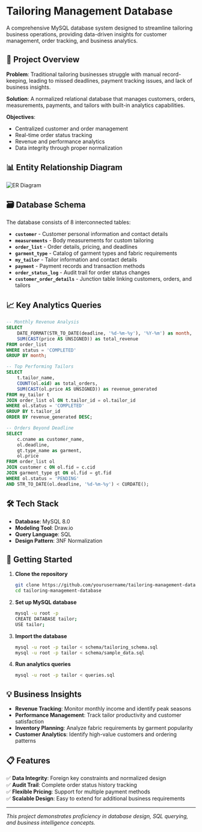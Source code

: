 # Tailoring Management Database

A comprehensive MySQL database system designed to streamline tailoring business operations, providing data-driven insights for customer management, order tracking, and business analytics.

## 🎯 Project Overview

**Problem**: Traditional tailoring businesses struggle with manual record-keeping, leading to missed deadlines, payment tracking issues, and lack of business insights.

**Solution**: A normalized relational database that manages customers, orders, measurements, payments, and tailors with built-in analytics capabilities.

**Objectives**:
- Centralized customer and order management
- Real-time order status tracking
- Revenue and performance analytics
- Data integrity through proper normalization

## 📊 Entity Relationship Diagram

![ER Diagram](diagrams/tailoring_ERD.png)

## 🗃️ Database Schema

The database consists of 8 interconnected tables:

- **`customer`** - Customer personal information and contact details
- **`measurements`** - Body measurements for custom tailoring
- **`order_list`** - Order details, pricing, and deadlines
- **`garment_type`** - Catalog of garment types and fabric requirements
- **`my_tailor`** - Tailor information and contact details
- **`payment`** - Payment records and transaction methods
- **`order_status_log`** - Audit trail for order status changes
- **`customer_order_details`** - Junction table linking customers, orders, and tailors

## 📈 Key Analytics Queries

```sql
-- Monthly Revenue Analysis
SELECT 
    DATE_FORMAT(STR_TO_DATE(deadline, '%d-%m-%y'), '%Y-%m') as month,
    SUM(CAST(price AS UNSIGNED)) as total_revenue
FROM order_list 
WHERE status = 'COMPLETED'
GROUP BY month;

-- Top Performing Tailors
SELECT 
    t.tailor_name,
    COUNT(ol.oid) as total_orders,
    SUM(CAST(ol.price AS UNSIGNED)) as revenue_generated
FROM my_tailor t
JOIN order_list ol ON t.tailor_id = ol.tailor_id
WHERE ol.status = 'COMPLETED'
GROUP BY t.tailor_id
ORDER BY revenue_generated DESC;

-- Orders Beyond Deadline
SELECT 
    c.cname as customer_name,
    ol.deadline,
    gt.type_name as garment,
    ol.price
FROM order_list ol
JOIN customer c ON ol.fid = c.cid
JOIN garment_type gt ON ol.fid = gt.fid
WHERE ol.status = 'PENDING' 
AND STR_TO_DATE(ol.deadline, '%d-%m-%y') < CURDATE();
```

## 🛠️ Tech Stack

- **Database**: MySQL 8.0
- **Modeling Tool**: Draw.io
- **Query Language**: SQL
- **Design Pattern**: 3NF Normalization

## 🚀 Getting Started

1. **Clone the repository**
   ```bash
   git clone https://github.com/yourusername/tailoring-management-database.git
   cd tailoring-management-database
   ```

2. **Set up MySQL database**
   ```bash
   mysql -u root -p
   CREATE DATABASE tailor;
   USE tailor;
   ```

3. **Import the database**
   ```bash
   mysql -u root -p tailor < schema/tailoring_schema.sql
   mysql -u root -p tailor < schema/sample_data.sql
   ```

4. **Run analytics queries**
   ```bash
   mysql -u root -p tailor < queries.sql
   ```

## 💡 Business Insights

- **Revenue Tracking**: Monitor monthly income and identify peak seasons
- **Performance Management**: Track tailor productivity and customer satisfaction
- **Inventory Planning**: Analyze fabric requirements by garment popularity
- **Customer Analytics**: Identify high-value customers and ordering patterns

## 📋 Features

✅ **Data Integrity**: Foreign key constraints and normalized design  
✅ **Audit Trail**: Complete order status history tracking  
✅ **Flexible Pricing**: Support for multiple payment methods  
✅ **Scalable Design**: Easy to extend for additional business requirements  

---

*This project demonstrates proficiency in database design, SQL querying, and business intelligence concepts.*
